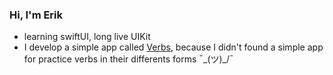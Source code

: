### Hi, I'm Erik

- learning swiftUI, long live UIKit
- I develop a simple app called [Verbs][1], because I didn't found a simple app for practice verbs in their differents forms ¯\_(ツ)_/¯

[1]: https://apps.apple.com/us/app/verbs/id1323891770


